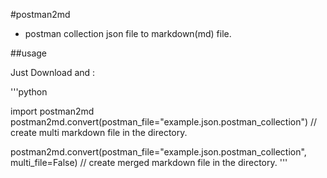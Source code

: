 #postman2md
- postman collection json file to markdown(md) file.

##usage

Just Download and :

'''python

import postman2md
postman2md.convert(postman_file="example.json.postman_collection")
// create multi markdown file in the directory.

postman2md.convert(postman_file="example.json.postman_collection", multi_file=False)
// create merged markdown file in the directory.
'''
